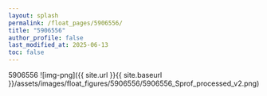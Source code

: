 ```yaml
---
layout: splash
permalink: /float_pages/5906556/
title: "5906556"
author_profile: false
last_modified_at: 2025-06-13
toc: false
---
```

 
5906556
![img-png]({{ site.url }}{{ site.baseurl }}/assets/images/float_figures/5906556/5906556_Sprof_processed_v2.png)